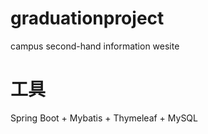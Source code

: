 # graduationproject
campus second-hand information wesite

# 工具
Spring Boot + Mybatis + Thymeleaf + MySQL
